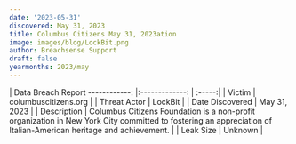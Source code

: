 ```yaml
---
date: '2023-05-31'
discovered: May 31, 2023
title: Columbus Citizens May 31, 2023ation
image: images/blog/LockBit.png
author: Breachsense Support
draft: false
yearmonths: 2023/may
---
```



| Data Breach Report
------------:     |:-------------:    | :-----:|
| Victim      | columbuscitizens.org      | 
| Threat Actor      | LockBit      | 
| Date Discovered      | May 31, 2023      | 
| Description      | Columbus Citizens Foundation is a non-profit organization in New York City committed to fostering an appreciation of Italian-American heritage and achievement.      | 
| Leak Size      | Unknown      | 

